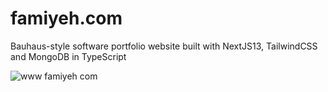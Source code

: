 # famiyeh.com
Bauhaus-style software portfolio website built with NextJS13, TailwindCSS and MongoDB in TypeScript

![www famiyeh com](https://github.com/danielfamiyeh/famiyeh.com/assets/58159259/75d99f2a-a82d-4aa2-86ce-02fce703e470)
